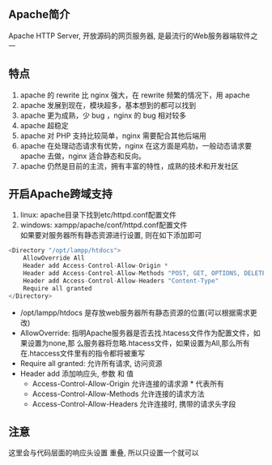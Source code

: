 ## Apache简介
Apache HTTP Server, 开放源码的网页服务器, 是最流行的Web服务器端软件之一
## 特点

1. apache 的 rewrite 比 nginx 强大，在 rewrite 频繁的情况下，用 apache
2. apache 发展到现在，模块超多，基本想到的都可以找到
3. apache 更为成熟，少 bug ，nginx 的 bug 相对较多
4. apache 超稳定
5. apache 对 PHP 支持比较简单，nginx 需要配合其他后端用
6. apache 在处理动态请求有优势，nginx 在这方面是鸡肋，一般动态请求要 apache 去做，nginx 适合静态和反向。
7. apache 仍然是目前的主流，拥有丰富的特性，成熟的技术和开发社区

## 开启Apache跨域支持
1. linux: apache目录下找到etc/httpd.conf配置文件 <br>
2. windows: xampp/apache/conf/httpd.conf配置文件 <br>
如果要对服务器所有静态资源进行设置, 则在如下添加即可 <br>
``` js
<Directory "/opt/lampp/htdocs">
    AllowOverride All
	Header add Access-Control-Allow-Origin *
	Header add Access-Control-Allow-Methods "POST, GET, OPTIONS, DELETE"
	Header add Access-Control-Allow-Headers "Content-Type"
    Require all granted
</Directory>
```
* /opt/lampp/htdocs 是存放web服务器所有静态资源的位置(可以根据需求更改)
* AllowOverride: 指明Apache服务器是否去找.htacess文件作为配置文件，如果设置为none,那 么服务器将忽略.htacess文件，如果设置为All,那么所有在.htaccess文件里有的指令都将被重写
* Require all granted: 允许所有请求, 访问资源
* Header add  添加响应头, 参数  和 值
    * Access-Control-Allow-Origin  允许连接的请求源  * 代表所有
    * Access-Control-Allow-Methods 允许连接的请求方法
    * Access-Control-Allow-Headers 允许连接时, 携带的请求头字段 
## 注意
这里会与代码层面的响应头设置 重叠, 所以只设置一个就可以